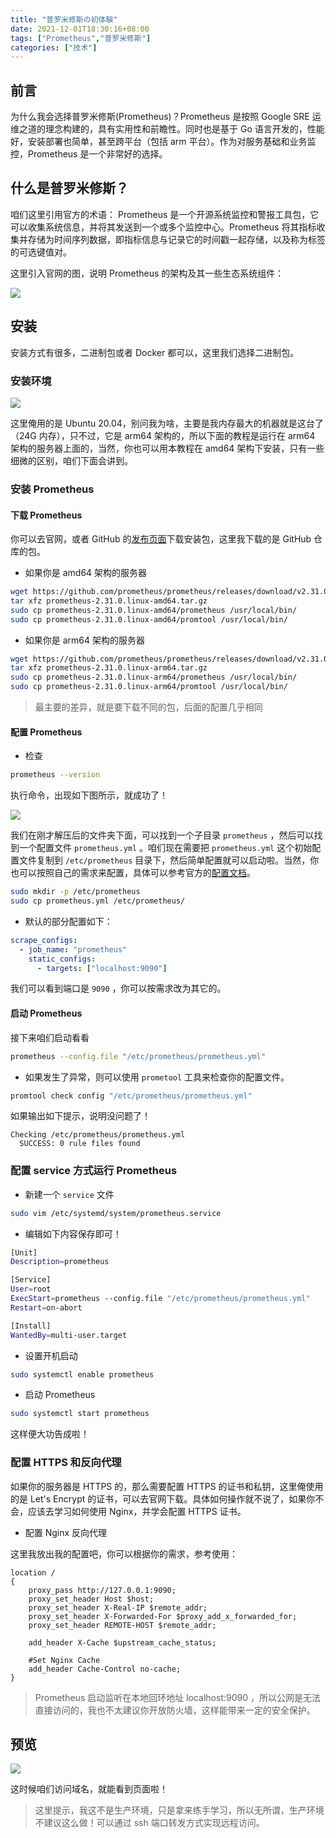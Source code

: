 ```yaml
---
title: "普罗米修斯の初体験"
date: 2021-12-01T18:30:16+08:00
tags: ["Prometheus","普罗米修斯"]
categories: ["技术"]
---
```


## 前言

为什么我会选择普罗米修斯(Prometheus)？Prometheus 是按照 Google SRE 运维之道的理念构建的，具有实用性和前瞻性。同时也是基于 Go 语言开发的，性能好，安装部署也简单，甚至跨平台（包括 arm 平台）。作为对服务基础和业务监控，Prometheus 是一个非常好的选择。

## 什么是普罗米修斯？

咱们这里引用官方的术语：
Prometheus 是一个开源系统监控和警报工具包，它可以收集系统信息，并将其发送到一个或多个监控中心。Prometheus 将其指标收集并存储为时间序列数据，即指标信息与记录它的时间戳一起存储，以及称为标签的可选键值对。

这里引入官网的图，说明 Prometheus 的架构及其一些生态系统组件：

![](/images/articles/2021/prometheus-boot/prometheus001.png)

## 安装

安装方式有很多，二进制包或者 Docker 都可以，这里我们选择二进制包。

### 安装环境

![](/images/articles/2021/prometheus-boot/prometheus002.png)

这里俺用的是 Ubuntu 20.04，别问我为啥，主要是我内存最大的机器就是这台了（24G 内存），只不过，它是 arm64 架构的，所以下面的教程是运行在 arm64 架构的服务器上面的，当然，你也可以用本教程在 amd64 架构下安装，只有一些细微的区别，咱们下面会讲到。

### 安装 Prometheus

#### 下载 Prometheus

你可以去官网，或者 GitHub 的[发布页面](https://github.com/prometheus/prometheus/releases)下载安装包，这里我下载的是 GitHub 仓库的包。

 * 如果你是 amd64 架构的服务器

```bash
wget https://github.com/prometheus/prometheus/releases/download/v2.31.0/prometheus-2.31.0.linux-amd64.tar.gz
tar xfz prometheus-2.31.0.linux-amd64.tar.gz
sudo cp prometheus-2.31.0.linux-amd64/prometheus /usr/local/bin/
sudo cp prometheus-2.31.0.linux-amd64/promtool /usr/local/bin/
```

 * 如果你是 arm64 架构的服务器

```bash
wget https://github.com/prometheus/prometheus/releases/download/v2.31.0/prometheus-2.31.0.linux-arm64.tar.gz
tar xfz prometheus-2.31.0.linux-arm64.tar.gz
sudo cp prometheus-2.31.0.linux-arm64/prometheus /usr/local/bin/
sudo cp prometheus-2.31.0.linux-arm64/promtool /usr/local/bin/
```

> 最主要的差异，就是要下载不同的包，后面的配置几乎相同

#### 配置 Prometheus

 * 检查

```bash
prometheus --version
```

执行命令，出现如下图所示，就成功了！

![](/images/articles/2021/prometheus-boot/prometheus003.png)

我们在刚才解压后的文件夹下面，可以找到一个子目录 `prometheus` ，然后可以找到一个配置文件 `prometheus.yml` 。咱们现在需要把 `prometheus.yml` 这个初始配置文件复制到 `/etc/prometheus` 目录下，然后简单配置就可以启动啦。当然，你也可以按照自己的需求来配置，具体可以参考官方的[配置文档](https://prometheus.io/docs/prometheus/latest/configuration/configuration/)。

```bash
sudo mkdir -p /etc/prometheus
sudo cp prometheus.yml /etc/prometheus/
```

 * 默认的部分配置如下：

```yaml
scrape_configs:
  - job_name: "prometheus"
    static_configs:
      - targets: ["localhost:9090"]
```

我们可以看到端口是 `9090` ，你可以按需求改为其它的。

#### 启动 Prometheus

接下来咱们启动看看

```bash
prometheus --config.file "/etc/prometheus/prometheus.yml"
```

 * 如果发生了异常，则可以使用 `prometool` 工具来检查你的配置文件。

```bash
promtool check config "/etc/prometheus/prometheus.yml"
```

如果输出如下提示，说明没问题了！

```
Checking /etc/prometheus/prometheus.yml
  SUCCESS: 0 rule files found
```

### 配置 service 方式运行 Prometheus

 * 新建一个 `service` 文件

```bash
sudo vim /etc/systemd/system/prometheus.service
```

 * 编辑如下内容保存即可！

```bash
[Unit]
Description=prometheus

[Service]
User=root
ExecStart=prometheus --config.file "/etc/prometheus/prometheus.yml"
Restart=on-abort

[Install]
WantedBy=multi-user.target
```

 * 设置开机启动

```bash
sudo systemctl enable prometheus
```

 * 启动 Prometheus

```bash
sudo systemctl start prometheus
```

这样便大功告成啦！

### 配置 HTTPS 和反向代理

如果你的服务器是 HTTPS 的，那么需要配置 HTTPS 的证书和私钥，这里俺使用的是 Let's Encrypt 的证书，可以去官网下载。具体如何操作就不说了，如果你不会，应该去学习如何使用 Nginx，并学会配置 HTTPS 证书。

 * 配置 Nginx 反向代理

这里我放出我的配置吧，你可以根据你的需求，参考使用：

```
location /
{
    proxy_pass http://127.0.0.1:9090;
    proxy_set_header Host $host;
    proxy_set_header X-Real-IP $remote_addr;
    proxy_set_header X-Forwarded-For $proxy_add_x_forwarded_for;
    proxy_set_header REMOTE-HOST $remote_addr;
    
    add_header X-Cache $upstream_cache_status;
    
    #Set Nginx Cache
    add_header Cache-Control no-cache;
}
```

> Prometheus 启动监听在本地回环地址 localhost:9090 ，所以公网是无法直接访问的，我也不太建议你开放防火墙，这样能带来一定的安全保护。

## 预览

![](/images/articles/2021/prometheus-boot/prometheus004.png)

这时候咱们访问域名，就能看到页面啦！

> 这里提示，我这不是生产环境，只是拿来练手学习，所以无所谓，生产环境不建议这么做！可以通过 ssh 端口转发方式实现远程访问。